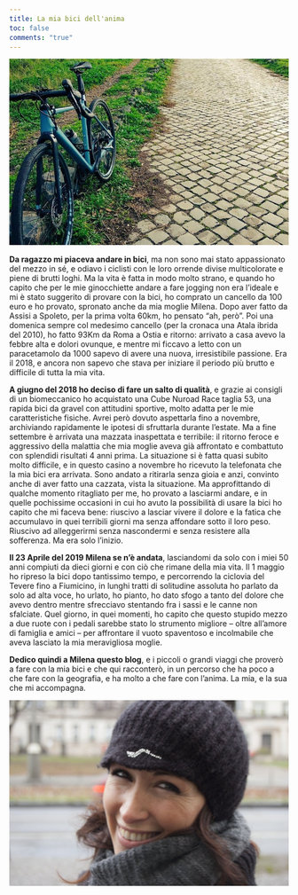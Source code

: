 ```yaml
---
title: La mia bici dell'anima
toc: false
comments: "true"
---
```


![alt](cube.jpg)

**Da ragazzo mi piaceva andare in bici**, ma non sono mai stato appassionato del mezzo in sé, e odiavo i ciclisti con le loro orrende divise multicolorate e piene di brutti loghi. Ma la vita è fatta in modo molto strano, e quando ho capito che per le mie ginocchiette andare a fare jogging non era l’ideale e mi è stato suggerito di provare con la bici, ho comprato un cancello da 100 euro e ho provato, spronato anche da mia moglie Milena. Dopo aver fatto da Assisi a Spoleto, per la prima volta 60km, ho pensato “ah, però”. Poi una domenica sempre col medesimo cancello (per la cronaca una Atala ibrida del 2010), ho fatto 93Km da Roma a Ostia e ritorno: arrivato a casa avevo la febbre alta e dolori ovunque, e mentre mi ficcavo a letto con un paracetamolo da 1000 sapevo di avere una nuova, irresistibile passione. Era il 2018, e ancora non sapevo che stava per iniziare il periodo più brutto e difficile di tutta la mia vita.

**A giugno del 2018 ho deciso di fare un salto di qualità**, e grazie ai consigli di un biomeccanico ho acquistato una Cube Nuroad Race taglia 53, una rapida bici da gravel con attitudini sportive, molto adatta per le mie caratteristiche fisiche. Avrei però dovuto aspettarla fino a novembre, archiviando rapidamente le ipotesi di sfruttarla durante l’estate. Ma a fine settembre è arrivata una mazzata inaspettata e terribile: il ritorno feroce e aggressivo della malattia che mia moglie aveva già affrontato e combattuto con splendidi risultati 4 anni prima. La situazione si è fatta quasi subito molto difficile, e in questo casino a novembre ho ricevuto la telefonata che la mia bici era arrivata. Sono andato a ritirarla senza gioia e anzi, convinto anche di aver fatto una cazzata, vista la situazione. Ma approfittando di qualche momento ritagliato per me, ho provato a lasciarmi andare, e in quelle pochissime occasioni in cui ho avuto la possibilità di usare la bici ho capito che mi faceva bene: riuscivo a lasciar vivere il dolore e la fatica che accumulavo in quei terribili giorni ma senza affondare sotto il loro peso. Riuscivo ad alleggerirmi senza nascondermi e senza resistere alla sofferenza. Ma era solo l’inizio.

**Il 23 Aprile del 2019 Milena se n’è andata**, lasciandomi da solo con i miei 50 anni compiuti da dieci giorni e con ciò che rimane della mia vita. Il 1 maggio ho ripreso la bici dopo tantissimo tempo, e percorrendo la ciclovia del Tevere fino a Fiumicino, in lunghi tratti di solitudine assoluta ho parlato da solo ad alta voce, ho urlato, ho pianto, ho dato sfogo a tanto del dolore che avevo dentro mentre sfrecciavo stentando fra i sassi e le canne non sfalciate. Quel giorno, in quei momenti, ho capito che questo stupido mezzo a due ruote con i pedali sarebbe stato lo strumento migliore – oltre all’amore di famiglia e amici – per affrontare il vuoto spaventoso e incolmabile che aveva lasciato la mia meravigliosa moglie.

**Dedico quindi a Milena questo blog**, e i piccoli o grandi viaggi che proverò a fare con la mia bici e che qui racconterò, in un percorso che ha poco a che fare con la geografia, e ha molto a che fare con l’anima. La mia, e la sua che mi accompagna.

![alt](milena.jpg)